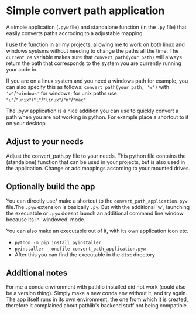 # Simple convert path application
A simple application (`.pyw` file) and standalone function (in the `.py` file) that easily converts paths accroding to a adjustable mapping. 

I use the function in all my projects, allowing me to work on both linux and windows systsms without needing to change the paths all the time. The `current_os` variable makes sure that `convert_path(your_path)` will always return the path that corresponds to the system you are currently running your code in. 

If you are on a linux system and you need a windows path for example, you can also specify this as follows: `convert_path(your_path, 'w')` with `'w'`/`'windows'` for windows; for unix paths use `"u"`/`"unix"`/`"l"`/`"linux"`/`"m"`/`"mac"`.

The .pyw application is a nice addition you can use to quickly convert a path when you are not working in python. For example place a shortcut to it on your desktop. 

## Adjust to your needs
Adjust the convert_path.py file to your needs. This python file contains the (standalone) function that can be used in your projects, but is also used in the application. Change or add mappings according to your mounted drives. 

## Optionally build the app
You can directly use/ make a shortcut to the `convert_path_application.pyw` file.The `.pyw` extension is basically `.py`. But with the additional 'w', launching the execuatble or `.pyw` doesnt launch an additional command line window because its in 'windowed' mode.

You can also make an executable out of it, with its own application icon etc.
- `python -m pip install pyinstaller`
- `pyinstaller --onefile convert_path_application.pyw`
- After this you can find the executable in the `dist` directory

## Additional notes
For me a conda environment with pathlib installed did not work (could also be a version thing). Simply make a new conda env without it, and try again. The app itself runs in its own environment, the one from which it is created, therefore it complained about pathlib's backend stuff not being compatible. 




